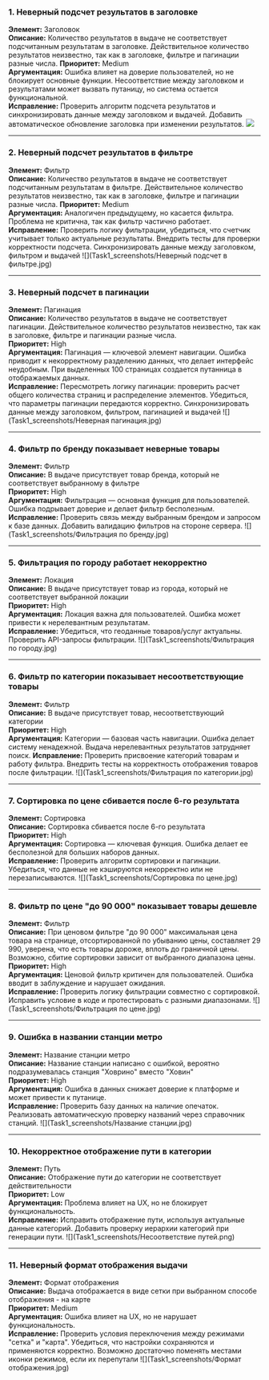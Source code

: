 ### **1. Неверный подсчет результатов в заголовке**  
**Элемент:** Заголовок  
**Описание:** Количество результатов в выдаче не соответствует подсчитанным результатам в заголовке. Действительное количество результатов неизвестно, так как в заголовке, фильтре и пагинации разные числа.
**Приоритет:** Medium  
**Аргументация:** Ошибка влияет на доверие пользователей, но не блокирует основные функции. Несоответствие между заголовком и результатами может вызвать путаницу, но система остается функциональной.  
**Исправление:** Проверить алгоритм подсчета результатов и синхронизировать данные между заголовком и выдачей. Добавить автоматическое обновление заголовка при изменении результатов.
![](Task1_screenshots/Неверный%подсчет%в%заголовке.jpg)

---

### **2. Неверный подсчет результатов в фильтре**  
**Элемент:** Фильтр  
**Описание:** Количество результатов в выдаче не соответствует подсчитанным результатам в фильтре. Действительное количество результатов неизвестно, так как в заголовке, фильтре и пагинации разные числа.
**Приоритет:** Medium  
**Аргументация:** Аналогичен предыдущему, но касается фильтра. Проблема не критична, так как фильтр частично работает.  
**Исправление:** Проверить логику фильтрации, убедиться, что счетчик учитывает только актуальные результаты. Внедрить тесты для проверки корректности подсчета. Синхронизировать данные между заголовком, фильтром и выдачей
![](Task1_screenshots/Неверный подсчет в фильтре.jpg)

---

### **3. Неверный подсчет в пагинации**  
**Элемент:** Пагинация  
**Описание:** Количество результатов в выдаче не соответствует пагинации. Действительное количество результатов неизвестно, так как в заголовке, фильтре и пагинации разные числа.  
**Приоритет:** High  
**Аргументация:** Пагинация — ключевой элемент навигации. Ошибка приводит к некорректному разделению данных, что делает интерфейс неудобным. При выделенных 100 страницах создается путанница в отображаемых данных.  
**Исправление:** Пересмотреть логику пагинации: проверить расчет общего количества страниц и распределение элементов. Убедиться, что параметры пагинации передаются корректно. Синхронизировать данные между заголовком, фильтром, пагинацией и выдачей
![](Task1_screenshots/Неверная пагинация.jpg)

---

### **4. Фильтр по бренду показывает неверные товары**  
**Элемент:** Фильтр  
**Описание:** В выдаче присутствует товар бренда, который не соответствует выбранному в фильтре  
**Приоритет:** High  
**Аргументация:** Фильтрация — основная функция для пользователей. Ошибка подрывает доверие и делает фильтр бесполезным.  
**Исправление:** Проверить связь между выбранным брендом и запросом к базе данных. Добавить валидацию фильтров на стороне сервера.
![](Task1_screenshots/Фильтрация по бренду.jpg)

---

### **5. Фильтрация по городу работает некорректно**  
**Элемент:** Локация  
**Описание:** В выдаче присутствует товар из города, который не соответствует выбранной локации  
**Приоритет:** High  
**Аргументация:** Локация важна для пользователей. Ошибка может привести к нерелевантным результатам.  
**Исправление:** Убедиться, что геоданные товаров/услуг актуальны. Проверить API-запросы фильтрации.
![](Task1_screenshots/Фильтрация по городу.jpg)

---

### **6. Фильтр по категории показывает несоответствующие товары**  
**Элемент:** Фильтр  
**Описание:** В выдаче присутствует товар, несоответствующий категории  
**Приоритет:** High  
**Аргументация:** Категории — базовая часть навигации. Ошибка делает систему ненадежной. Выдача нерелевантных результатов затрудняет поиск. 
**Исправление:** Проверить присвоение категорий товарам и работу фильтра. Внедрить тесты на корректность отображения товаров после фильтрации.
![](Task1_screenshots/Фильтрация по категории.jpg)

---

### **7. Сортировка по цене сбивается после 6-го результата**  
**Элемент:** Сортировка  
**Описание:** Сортировка сбивается после 6-го результата  
**Приоритет:** High  
**Аргументация:** Сортировка — ключевая функция. Ошибка делает ее бесполезной для больших наборов данных.  
**Исправление:** Проверить алгоритм сортировки и пагинации. Убедиться, что данные не кэшируются некорректно или не перезаписываются.
![](Task1_screenshots/Сортировка по цене.jpg)

---

### **8. Фильтр по цене "до 90 000" показывает товары дешевле**  
**Элемент:** Фильтр  
**Описание:** При ценовом фильтре "до 90 000" максимальная цена товара на странице, отсортированной по убыванию цены, составляет 29 990, уверена, что есть товары дороже, вплоть до граничной цены. Возможно, сбитие сортировки зависит от выбранного диапазона цены.
**Приоритет:** High  
**Аргументация:** Ценовой фильтр критичен для пользователей. Ошибка вводит в заблуждение и нарушает ожидания.  
**Исправление:** Проверить логику фильтрации совместно с сортировкой. Исправить условие в коде и протестировать с разными диапазонами.
![](Task1_screenshots/Фильтрация по цене.jpg)

---

### **9. Ошибка в названии станции метро**  
**Элемент:** Название станции метро  
**Описание:** Название станции написано с ошибкой, вероятно подразумевалась станция "Ховрино" вместо "Ховин"  
**Приоритет:** High  
**Аргументация:** Ошибка в данных снижает доверие к платформе и может привести к путанице.  
**Исправление:** Проверить базу данных на наличие опечаток. Реализовать автоматическую проверку названий через справочник станций.
![](Task1_screenshots/Название станции.jpg)

---

### **10. Некорректное отображение пути в категории**  
**Элемент:** Путь  
**Описание:** Отображение пути до категории не соответствует действительности  
**Приоритет:** Low  
**Аргументация:** Проблема влияет на UX, но не блокирует функциональность.  
**Исправление:** Исправить отображение пути, используя актуальные данные категорий. Добавить проверку иерархии категорий при генерации пути.
![](Task1_screenshots/Несоответствие путей.png)

---

### **11. Неверный формат отображения выдачи**  
**Элемент:** Формат отображения  
**Описание:** Выдача отображается в виде сетки при выбранном способе отображения - на карте  
**Приоритет:** Medium  
**Аргументация:** Ошибка влияет на UX, но не нарушает функциональность.  
**Исправление:** Проверить условия переключения между режимами "сетка" и "карта". Убедиться, что настройки сохраняются и применяются корректно. Возможно достаточно поменять местами иконки режимов, если их перепутали
![](Task1_screenshots/Формат отображения.jpg)
